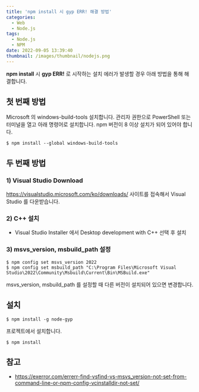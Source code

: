 ```yaml
---
title: 'npm install 시 gyp ERR! 해결 방법'
categories:
  - Web
  - Node.js
tags:
  - Node.js
  - NPM
date: 2022-09-05 13:39:40
thumbnail: /images/thumbnail/nodejs.png
---
```


**npm install** 시 **gyp ERR!** 로 시작하는 설치 에러가 발생할 경우 아래 방법을 통해 해결합니다.

## 첫 번째 방법

Microsoft 의 windows-build-tools 설치합니다. 관리자 권한으로 PowerShell 또는 터미널을 열고 아래 명령어로 설치합니다.
npm 버전이 8 이상 설치가 되어 있어야 합니다.

```shell
$ npm install --global windows-build-tools
```

## 두 번째 방법

### 1) Visual Studio Download

https://visualstudio.microsoft.com/ko/downloads/ 사이트를 접속해서 Visual Studio 를 다운받습니다.

### 2) C++ 설치

- Visual Studio Installer 에서 Desktop development with C++ 선택 후 설치

### 3) msvs_version, msbuild_path 설정

```shell
$ npm config set msvs_version 2022
$ npm config set msbuild_path "C:\Program Files\Microsoft Visual Studio\2022\Community\Msbuild\Current\Bin\MSBuild.exe"
```

msvs_version, msbuild_path 를 설정할 때 다른 버전이 설치되어 있으면 변경합니다.

## 설치

```shell
$ npm install -g node-gyp
```

프로젝트에서 설치합니다.

```shell
$ npm install
```

## 참고

- https://exerror.com/errerr-find-vsfind-vs-msvs_version-not-set-from-command-line-or-npm-config-vcinstalldir-not-set/
